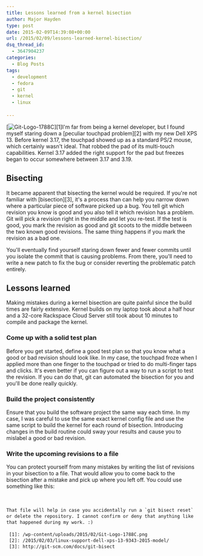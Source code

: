 ```yaml
---
title: Lessons learned from a kernel bisection
author: Major Hayden
type: post
date: 2015-02-09T14:39:08+00:00
url: /2015/02/09/lessons-learned-kernel-bisection/
dsq_thread_id:
  - 3647904237
categories:
  - Blog Posts
tags:
  - development
  - fedora
  - git
  - kernel
  - linux

---
```

[<img src="/wp-content/uploads/2015/02/Git-Logo-1788C-300x125.png" alt="Git-Logo-1788C" width="300" height="125" class="alignright size-medium wp-image-5365" srcset="/wp-content/uploads/2015/02/Git-Logo-1788C-300x125.png 300w, /wp-content/uploads/2015/02/Git-Logo-1788C.png 910w" sizes="(max-width: 300px) 100vw, 300px" />][1]I'm far from being a kernel developer, but I found myself staring down a [peculiar touchpad problem][2] with my new Dell XPS 13. Before kernel 3.17, the touchpad showed up as a standard PS/2 mouse, which certainly wasn't ideal. That robbed the pad of its multi-touch capabilities. Kernel 3.17 added the right support for the pad but freezes began to occur somewhere between 3.17 and 3.19.

## Bisecting

It became apparent that bisecting the kernel would be required. If you're not familiar with [bisection][3], it's a process than can help you narrow down where a particular piece of software picked up a bug. You tell git which revision you know is good and you also tell it which revision has a problem. Git will pick a revision right in the middle and let you re-test. If the test is good, you mark the revision as good and git scoots to the middle between the two known good revisions. The same thing happens if you mark the revision as a bad one.

You'll eventually find yourself staring down fewer and fewer commits until you isolate the commit that is causing problems. From there, you'll need to write a new patch to fix the bug or consider reverting the problematic patch entirely.

## Lessons learned

Making mistakes during a kernel bisection are quite painful since the build times are fairly extensive. Kernel builds on my laptop took about a half hour and a 32-core Rackspace Cloud Server still took about 10 minutes to compile and package the kernel.

### Come up with a solid test plan

Before you get started, define a good test plan so that you know what a good or bad revision should look like. In my case, the touchpad froze when I applied more than one finger to the touchpad or tried to do multi-finger taps and clicks. It's even better if you can figure out a way to run a script to test the revision. If you can do that, git can automated the bisection for you and you'll be done really quickly.

### Build the project consistently

Ensure that you build the software project the same way each time. In my case, I was careful to use the same exact kernel config file and use the same script to build the kernel for each round of bisection. Introducing changes in the build routine could sway your results and cause you to mislabel a good or bad revision.

### Write the upcoming revisions to a file

You can protect yourself from many mistakes by writing the list of revisions in your bisection to a file. That would allow you to come back to the bisection after a mistake and pick up where you left off. You could use something like this:

```


That file will help in case you accidentally run a `git bisect reset` or delete the repository. I cannot confirm or deny that anything like that happened during my work. :)

 [1]: /wp-content/uploads/2015/02/Git-Logo-1788C.png
 [2]: /2015/02/03/linux-support-dell-xps-13-9343-2015-model/
 [3]: http://git-scm.com/docs/git-bisect
